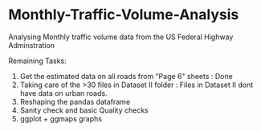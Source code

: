 # Monthly-Traffic-Volume-Analysis
Analysing Monthly traffic volume data from the US Federal Highway Adminstration

Remaining Tasks:
1) Get the estimated data on all roads from "Page 6" sheets : Done
2) Taking care of the >30 files in Dataset II folder : Files in Dataset II dont have data on urban roads. 
3) Reshaping the pandas dataframe
4) Sanity check and basic Quality checks
5) ggplot + ggmaps graphs
